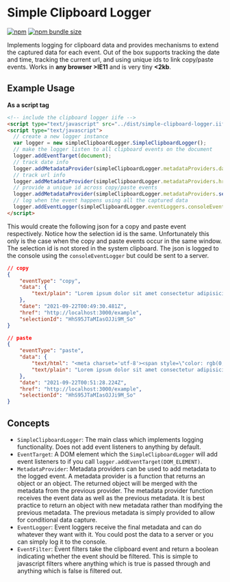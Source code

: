 # Simple Clipboard Logger

[![npm](https://img.shields.io/npm/v/simple-clipboard-logger)](https://www.npmjs.com/package/simple-clipboard-logger)
[![npm bundle size](https://img.shields.io/bundlephobia/minzip/simple-clipboard-logger)](https://www.npmjs.com/package/simple-clipboard-logger)

Implements logging for clipboard data and provides mechanisms to extend the captured data for each event.
Out of the box supports tracking the date and time, tracking the current url, and using unique ids to link copy/paste events.
Works in **any browser >IE11** and is very tiny **<2kb**.



## Example Usage

**As a script tag**

```html
<!-- include the clipboard logger iife -->
<script type="text/javascript" src="../dist/simple-clipboard-logger.iife.js"></script>
<script type="text/javascript">
  // create a new logger instance
  var logger = new simpleClipboardLogger.SimpleClipboardLogger();
  // make the logger listen to all clipboard events on the document
  logger.addEventTarget(document);
  // track date info
  logger.addMetadataProvider(simpleClipboardLogger.metadataProviders.dateMetadataProvider);
  // track url info
  logger.addMetadataProvider(simpleClipboardLogger.metadataProviders.hrefMetadataProvider);
  // provide a unique id across copy/paste events
  logger.addMetadataProvider(simpleClipboardLogger.metadataProviders.selectionIdMetadataProvider());
  // log when the event happens using all the captured data
  logger.addEventLogger(simpleClipboardLogger.eventLoggers.consoleEventLogger);
</script>
```

This would create the following json for a copy and paste event respectively.
Notice how the selection id is the same.
Unfortunately this only is the case when the copy and paste events occur in the same window.
The selection id is not stored in the system clipboard.
The json is logged to the console using the `consoleEventLogger` but could be sent to a server.

```json
// copy
{
    "eventType": "copy",
    "data": {
        "text/plain": "Lorem ipsum dolor sit amet consectetur adipisicing elit."
    },
    "date": "2021-09-22T00:49:30.481Z",
    "href": "http://localhost:3000/example",
    "selectionId": "HhS95JTaMIasOJJi9M_So"
}

// paste
{
    "eventType": "paste",
    "data": {
        "text/html": "<meta charset='utf-8'><span style=\"color: rgb(0, 0, 0); font-family: Times; font-size: medium; font-style: normal; font-variant-ligatures: normal; font-variant-caps: normal; font-weight: 400; letter-spacing: normal; orphans: 2; text-align: start; text-indent: 0px; text-transform: none; white-space: normal; widows: 2; word-spacing: 0px; -webkit-text-stroke-width: 0px; text-decoration-thickness: initial; text-decoration-style: initial; text-decoration-color: initial; display: inline !important; float: none;\">Lorem ipsum dolor sit amet consectetur adipisicing elit.</span>",
        "text/plain": "Lorem ipsum dolor sit amet consectetur adipisicing elit."
    },
    "date": "2021-09-22T00:51:28.224Z",
    "href": "http://localhost:3000/example",
    "selectionId": "HhS95JTaMIasOJJi9M_So"
}
```

## Concepts

- `SimpleClipboardLogger`: The main class which implements logging functionality. Does not add event listeners to anything by default.
- `EventTarget`: A DOM element which the `SimpleClipboardLogger` will add event listeners to if you call `logger.addEventTarget(DOM_ELEMENT)`.
- `MetadataProvider`: Metadata providers can be used to add metadata to the logged event. A metadata provider is a function that returns an object or an object. The returned object will be merged with the metadata from the previous provider. The metadata provider function receives the event data as well as the previous metadata. It is best practice to return an object with new metadata rather than modifying the previous metadata. The previous metadata is simply provided to allow for conditional data capture.
- `EventLogger`: Event loggers receive the final metadata and can do whatever they want with it. You could post the data to a server or you can simply log it to the console.
- `EventFilter`: Event filters take the clipboard event and return a boolean indicating whether the event should be filtered. This is simple to javascript filters where anything which is true is passed through and anything which is false is filtered out.


